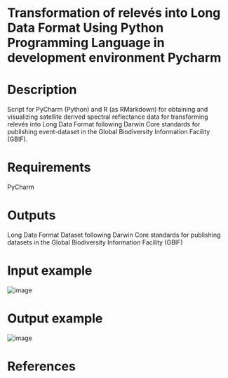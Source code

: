 # Transformation of relevés into Long Data Format Using Python Programming Language in development environment Pycharm

# Description
Script for PyСharm (Python) and R (as RMarkdown) for obtaining and visualizing satellite derived spectral reflectance data for transforming relevés into Long Data Format following Darwin Core standards for publishing event-dataset in the Global Biodiversity Information Facility (GBIF).

# Requirements
PyCharm

# Outputs
Long Data Format Dataset following Darwin Core standards for publishing datasets in the Global Biodiversity Information Facility (GBIF)

# Input example
![image](https://github.com/user-attachments/assets/415b5b91-d440-4bd2-b1dd-885b8e989fc3)

# Output example
![image](https://github.com/user-attachments/assets/20375187-46bf-4f8e-85fa-8eb28c3e2997)

# References
